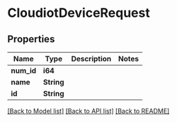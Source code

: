 # CloudiotDeviceRequest

## Properties

Name | Type | Description | Notes
------------ | ------------- | ------------- | -------------
**num_id** | **i64** |  | 
**name** | **String** |  | 
**id** | **String** |  | 

[[Back to Model list]](../README.md#documentation-for-models) [[Back to API list]](../README.md#documentation-for-api-endpoints) [[Back to README]](../README.md)


